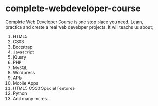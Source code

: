 # complete-webdeveloper-course

Complete Web Developer Course is one stop place you need. Learn, practice and create a real web developer projects. It will teachs us about;
1. HTML5
2. CSS3
3. Bootstrap
4. Javascript
5. jQuery
6. PHP
7. MySQL
8. Wordpress
9. APIs
10. Mobile Apps
11. HTML5 CSS3 Special Features
12. Python
13. And many mores. 
